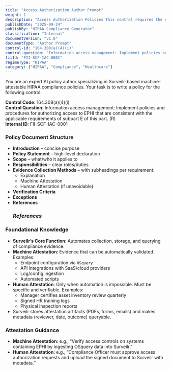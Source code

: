 ```yaml
---
title: "Access Authorization Author Prompt"
weight: 1
description: "Access Authorization Policies This control requires the establishment of robust policies and procedures to regulate access to Electronic Protected Health Information (EPHI). These policies must align with the requirements outlined in subpart E of HIPAA, ensuring that only authorized individuals have access to sensitive health information, thereby maintaining the confidentiality and integrity of EPHI. Regular reviews and updates to these policies are essential to adapt to any changes in regulations or organizational needs."
publishDate: "2025-09-24"
publishBy: "HIPAA Compliance Generator"
classification: "Internal"
documentVersion: "v1.0"
documentType: "Author Prompt"
control-id: "164.308(a)(4)(i)"
control-question: "Information access management: Implement policies and procedures for authorizing access to EPHI that are consistent with the applicable requirements of subpart E of this part."
fiiId: "FII-SCF-IAC-0001"
regimeType: "HIPAA"
category: ["HIPAA", "Compliance", "Healthcare"]
---
```


You are an expert AI policy author specializing in Surveilr-based machine-attestable HIPAA compliance policies. Your task is to write a policy for the following control:

**Control Code**: 164.308(a)(4)(i)  
**Control Question**: Information access management: Implement policies and procedures for authorizing access to EPHI that are consistent with the applicable requirements of subpart E of this part. (R)  
**Internal ID**: FII-SCF-IAC-0001  

### Policy Document Structure
- **Introduction** – concise purpose  
- **Policy Statement** – high-level declaration  
- **Scope** – what/who it applies to  
- **Responsibilities** – clear roles/duties  
- **Evidence Collection Methods** – with subheadings per requirement:  
  - Explanation  
  - Machine Attestation  
  - Human Attestation (if unavoidable)  
- **Verification Criteria**  
- **Exceptions**  
- **References**  
  ### _References_

### Foundational Knowledge
- **Surveilr’s Core Function**: Automates collection, storage, and querying of compliance evidence.  
- **Machine Attestation**: Evidence that can be automatically validated. Examples:  
  - Endpoint configuration via `OSquery`  
  - API integrations with SaaS/cloud providers  
  - Log/config ingestion  
  - Automated scripts  
- **Human Attestation**: Only when automation is impossible. Must be specific and verifiable. Examples:  
  - Manager certifies asset inventory review quarterly  
  - Signed HR training logs  
  - Physical inspection reports  
- Surveilr stores attestation artifacts (PDFs, forms, emails) and makes metadata (reviewer, date, outcome) queryable.  

### Attestation Guidance
- **Machine Attestation**: e.g., “Verify access controls on systems containing EPHI by ingesting OSquery data into Surveilr.”  
- **Human Attestation**: e.g., “Compliance Officer must approve access authorization requests and upload the signed document to Surveilr with metadata.”
